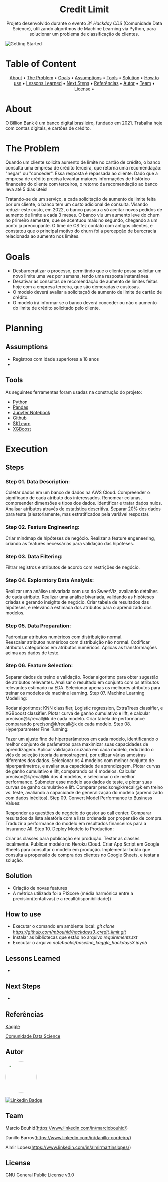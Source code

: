 <h1 align="center">Credit Limit</h1>

<p align="center">Projeto desenvolvido durante o evento <em>3º Hackday CDS</em> (Comunidade Data Science), utilizando algoritmos de Machine Learning via Python, para solucionar um problema de classificação de clientes.</p>

![Getting Started](img/credit_img_readme.jpg)

Table of Content
=================
<p align="center">
 <a href="#about">About</a> •
 <a href="#the-problem">The Problem</a> •
 <a href="#goals">Goals</a> •
 <a href="#assumptions">Assumptions</a> •
 <a href="#tools">Tools</a> • 
 <a href="#solution">Solution</a> • 
 <a href="#how-to-use">How to use</a> • 
 <a href="#lessons-learned">Lessons Learned</a> • 
 <a href="#next-steps">Next Steps</a> • 
 <a href="#referencias">Referências</a> • 
 <a href="#autor">Autor</a> • 
 <a href="#team">Team</a>  • 
 <a href="#license">License</a> • 
</p>

# About 

O Billion Bank é um banco digital brasileiro, fundado em 2021. Trabalha hoje com contas digitais, e cartões de crédito. 

# The Problem

Quando um cliente solicita aumento de limite no cartão de crédito, o banco consulta uma empresa de crédito terceira, que retorna uma recomendação: "negar" ou "conceder". Essa resposta é repassada ao cliente. Dado que a empresa de crédito precisa levantar maiores informações de histórico financeiro do cliente com terceiros, o retorno da recomendação ao banco leva até 5 dias úteis!

Tratando-se de um serviço, a cada solicitação de aumento de limite feita por um cliente, o banco tem um custo adicional de consulta. Visando reduzir este custo, em 2022, o banco passou a só aceitar novos pedidos de aumento de limite a cada 3 meses. O banco viu um aumento leve do churn no primeiro semestre, que se acentuou mais no segundo, chegando a um ponto já preocupante. O time de CS fez contato com antigos clientes, e constatou que o principal motivo do churn foi a percepção de burocracia relacionada ao aumento nos limites.

# Goals

- Desburocratizar o processo, permitindo que o cliente possa solicitar um novo limite uma vez por semana, tendo uma resposta instantânea.
- Desativar as consultas de recomendação de aumento de limites feitas hoje com a empresa terceira, que são demoradas e custosas.
- O modelo deverá avaliar a solicitaçaõ de aumento de limite de cartão de crédito.
- O modelo irá informar se o banco deverá conceder ou não o aumento do limite de crédito solicitado pelo cliente.

# Planning

## Assumptions

- Registros com idade superiores a 18 anos
- 

## Tools

As seguintes ferramentas foram usadas na construção do projeto:

- [Python](https://www.python.org/)
- [Pandas](https://pandas.pydata.org/)
- [Jupyter Notebook](https://jupyter.org/)
- [Github](https://github.com/)
- [SKLearn](https://scikit-learn.org/stable/)
- [XGBoost](https://xgboost.readthedocs.io/en/stable/)

# Execution

## Steps

### Step 01. Data Description:

Coletar dados em um banco de dados na AWS Cloud.
Compreender o significado de cada atributo dos interessados.
Renomear colunas, compreender dimensões e tipos dos dados.
Identificar e tratar dados nulos.
Analisar atributos através de estatística descritiva.
Separar 20% dos dados para teste (aleatoriamente, mas estratificados pela variável resposta).

### Step 02. Feature Engineering:

Criar mindmap de hipóteses de negócio.
Realizar a feature engeneering, criando as features necessárias para validação das hipóteses.

### Step 03. Data Filtering:

Filtrar registros e atributos de acordo com restrições de negócio.

### Step 04. Exploratory Data Analysis:

Realizar uma análise univariada com uso do SweetViz, avaliando detalhes de cada atributo.
Realizar uma análise bivariada, validando as hipóteses criadas e gerando insights de negócio.
Criar tabela de resultados das hipóteses, e relevância estimada dos atributos para o aprendizado dos modelos.

### Step 05. Data Preparation:

Padronizar atributos numéricos com distribuição normal.</br>
Reescalar atributos numéricos com distribuição não normal.
Codificar atributos categóricos em atributos numéricos.
Aplicas as transformações acima aos dados de teste.

### Step 06. Feature Selection:

Separar dados de treino e validação.
Rodar algoritmo para obter sugestão de atributos relevantes.
Analisar o resultado em conjunto com os atributos relevantes estimado na EDA.
Selecionar apenas os melhores atributos para treinar os modelos de machine learning.
Step 07. Machine Learning Modelling:

Rodar algoritmos: KNN classifier, Logistic regression, ExtraTrees classifier, e XGBboost classifier.
Plotar curva de ganho cumulativo e lift, e calcular precison@k/recall@k de cada modelo.
Criar tabela de performance comparando precison@k/recall@k de cada modelo.
Step 08. Hyperparameter Fine Tunning:

Fazer um ajuste fino de hiperparâmetros em cada modelo, identificando o melhor conjunto de parâmetros para maximizar suas capacidades de aprendizagem.
Aplicar validação cruzada em cada modelo, reduzindo o viés de seleção (teoria da amostragem), por utilizar várias amostras diferentes dos dados.
Selecionar os 4 modelos com melhor conjunto de hiperparâmetros, e avaliar sua capacidade de aprendizagem.
Plotar curvas de ganho cumulativo e lift, comparando os 4 modelos.
Calcular precison@k/recall@k dos 4 modelos, e selecionar o de melhor performance.
Submeter esse modelo aos dados de teste, e plotar suas curvas de ganho cumulativo e lift.
Comparar precison@k/recall@k em treino vs. teste, avaliando a capacidade de generalização do modelo (aprendizado com dados inéditos).
Step 09. Convert Model Performance to Business Values:

Responder as questões de negócio do gestor ao call center.
Comparar resultados da lista aleatória com a lista ordenada por propensão de compra.
Traduzir a performance do modelo em resultados financeiros para a Insurance All.
Step 10. Deploy Modelo to Production:

Criar as classes para publicação em produção.
Testar as classes localmente.
Publicar modelo no Heroku Cloud.
Criar App Script em Google Sheets para consultar o modelo em produção.
Implementar botão que consulta a propensão de compra dos clientes no Google Sheets, e testar a solução.


## Solution

- Criação de novas features
- A métrica utilizada foi a F1Score (média harmónica entre a precision(tentativas) e a recall(disponibilidade))




## How to use

+ Executar o comando em ambiente local: <em>git clone https://github.com/mbouhid/hackdays3_credit_limit.git</em>
+ Instalar as bibliotecas que estão no arquivo <em>requirements.txt</em>
+ Executar o arquivo <em>notebooks/baseline_kaggle_hackdays3.ipynb</em>




## Lessons Learned

- 


## Next Steps

+



## Referências

[Kaggle](https://www.kaggle.com/competitions/cdshackdays3)

[Comunidade Data Science](https://www.comunidadedatascience.com/)


## Autor

<img style="border-radius: 50%;" src="https://avatars.githubusercontent.com/u/41192466?v=4" width="100px;" alt=""/>

[![Linkedin Badge](https://img.shields.io/badge/-MarcioBouhid-blue?style=flat-square&logo=Linkedin&logoColor=white&link=https://www.linkedin.com/in/marciobouhid/)](https://www.linkedin.com/in/marciobouhid/) 


## Team

Marcio Bouhid(https://www.linkedin.com/in/marciobouhid/)

Danillo Barros(https://www.linkedin.com/in/danillo-cordeiro/)

Almir Lopes(https://www.linkedin.com/in/almirmartinslopes/)


## License

GNU General Public License v3.0

